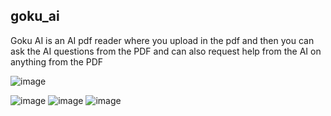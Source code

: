 ## goku_ai

Goku AI is an AI pdf reader where you upload in the pdf and then you can ask the AI questions from the PDF and can also request help from the AI on anything from the PDF

![image](https://github.com/user-attachments/assets/e82debf7-8b04-4e8b-b791-ea7627f9a162)

![image](https://github.com/user-attachments/assets/1877e37a-7334-484d-8548-b4ebff30e133)
![image](https://github.com/user-attachments/assets/78a2bf49-d783-40fa-8685-ef807b39a7c9)
![image](https://github.com/user-attachments/assets/236e9d31-8805-46ec-bd51-19b91fd26b23)
